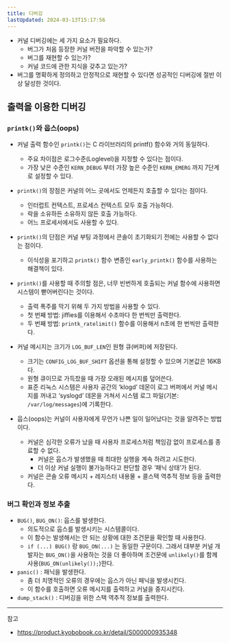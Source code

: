```yaml
---
title: 디버깅
lastUpdated: 2024-03-13T15:17:56
---
```


- 커널 디버깅에는 세 가지 요소가 필요하다. 
  - 버그가 처음 등장한 커널 버전을 파악할 수 있는가?
  - 버그를 재현할 수 있는가?
  - 커널 코드에 관한 지식을 갖추고 있는가?
- 버그를 명확하게 정의하고 안정적으로 재현할 수 있다면 성공적인 디버깅에 절반 이상 달성한 것이다.
​
## 출력을 이용한 디버깅

### `printk()`와 웁스(oops)

- 커널 출력 함수인 `printk()`는 C 라이브러리의 printf() 함수와 거의 동일하다. 
  - 주요 차이점은 로그수준(Loglevel)을 지정할 수 있다는 점이다.
  - 가장 낮은 수준인 `KERN_DEBUG` 부터 가장 높은 수준인 `KERN_EMERG` 까지 7단계로 설정할 수 있다.
  
- `printk()`의 장점은 커널의 어느 곳에서도 언제든지 호출할 수 있다는 점이다. 
  - 인터럽트 컨텍스트, 프로세스 컨텍스트 모두 호출 가능하다.
  - 락을 소유하든 소유하지 않든 호출 가능하다.
  - 어느 프로세서에서도 사용할 수 있다.
  
- `printk()`의 단점은 커널 부팅 과정에서 콘솔이 초기화되기 전에는 사용할 수 없다는 점이다. 
  - 이식성을 포기하고 `printk()` 함수 변종인 `early_printk()` 함수를 사용하는 해결책이 있다.
  
- `printk()`를 사용할 때 주의할 점은, 너무 빈번하게 호출되는 커널 함수에 사용하면 시스템이 뻗어버린다는 것이다. 
  - 출력 폭주를 막기 위해 두 가지 방법을 사용할 수 있다.
  - 첫 번째 방법: jiffies를 이용해서 수초마다 한 번씩만 출력한다.
  - 두 번째 방법: `printk_ratelimit()` 함수를 이용해서 n초에 한 번씩만 출력한다.
  
- 커널 메시지는 크기가 `LOG_BUF_LEN`인 원형 큐(버퍼)에 저장된다. 
  - 크기는 `CONFIG_LOG_BUF_SHIFT` 옵션을 통해 설정할 수 있으며 기본값은 16KB다.
  - 원형 큐이므로 가득찼을 때 가장 오래된 메시지를 덮어쓴다.
  - 표준 리눅스 시스템은 사용자 공간의 ‘klogd’ 데몬이 로그 버퍼에서 커널 메시지를 꺼내고 ‘syslogd’ 데몬을 거쳐서 시스템 로그 파일(기본: `/var/log/messages`)에 기록한다.
  
- 웁스(oops)는 커널이 사용자에게 무언가 나쁜 일이 일어났다는 것을 알려주는 방법이다. 
  - 커널은 심각한 오류가 났을 때 사용자 프로세스처럼 책임감 없이 프로세스를 종료할 수 없다. 
    - 커널은 웁스가 발생했을 때 최대한 실행을 계속 하려고 시도한다.
    - 더 이상 커널 실행이 불가능하다고 판단할 경우 ‘패닉 상태’가 된다.
  - 커널은 콘솔 오류 메시지 + 레지스터 내용물 + 콜스택 역추적 정보 등을 출력한다.

### 버그 확인과 정보 추출

- `BUG()`, `BUG_ON()`: 웁스를 발생한다. 
  - 의도적으로 웁스를 발생시키는 시스템콜이다.
  - 이 함수는 발생해서는 안 되는 상황에 대한 조건문을 확인할 때 사용한다.
  - `if (...) BUG()` 랑 `BUG_ON(...)` 는 동일한 구문이다. 그래서 대부분 커널 개발자는 `BUG_ON()`을 사용하는 것을 더 좋아하며 조건문에 `unlikely()`를 함께 사용(`BUG_ON(unlikely());`)한다.
- `panic()` : 패닉을 발생한다. 
  - 좀 더 치명적인 오류의 경우에는 웁스가 아닌 패닉을 발생시킨다.
  - 이 함수를 호출하면 오류 메시지를 출력하고 커널을 중지시킨다.
- `dump_stack()` : 디버깅을 위한 스택 역추적 정보를 출력한다.

---
참고
- https://product.kyobobook.co.kr/detail/S000000935348